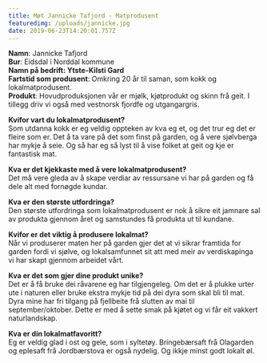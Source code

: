 ```yaml
---
title: Møt Jannicke Tafjord - Matprodusent
featuredimg: /uploads/jannicke.jpg
date: 2019-06-23T14:20:01.757Z
---
```

**Namn**: Jannicke Tafjord\
**Bur**: Eidsdal i Norddal kommune\
**Namn på bedrift: Ytste-Kilsti Gard**\
**Fartstid som produsent**: Omkring 20 år til saman, som kokk og lokalmatprodusent.\
**Produkt**: Hovudproduksjonen vår er mjølk, kjøtprodukt og skinn frå geit. I tillegg driv vi også med vestnorsk fjordfe og utgangargris.



**Kvifor vart du lokalmatprodusent?**\
Som utdanna kokk er eg veldig oppteken av kva eg et, og det trur eg det er fleire som er. Det å ta vare på det som finst på garden, og å vere sjølvberga har mykje å seie. Og så har eg så lyst til å vise folket at geit og kje er fantastisk mat.



**Kva er det kjekkaste med å vere lokalmatprodusent?**\
Det må vere gleda av å skape verdiar av ressursane vi har på garden og få dele alt  med fornøgde kundar.

 

**Kva er den største utfordringa?**\
Den største utfordringa som lokalmatprodusent er nok å sikre eit jamnare sal av produkta gjennom året og samstundes få produkta ut til kundane. 

 

**Kvifor er det viktig å produsere lokalmat?**\
Når vi produserer maten her på garden gjer det at vi sikrar framtida for garden fordi vi sjølve, og lokalsamfunnet sit att med meir av verdiskapinga vi har skapt gjennom arbeidet vårt.

 

**Kva er det som gjer dine produkt unike?**\
Det er å få bruke dei råvarene eg har tilgjengeleg. Om det er å plukke urter ute i naturen eller bruke ekstra mykje tid på dei dyra som skal bli til mat. Dyra mine har fri tilgang på fjellbeite frå slutten av mai til september/oktober. Dette er med å sette smak på kjøtet og vi får eit vakkert naturlandskap.



**Kva er din lokalmatfavoritt?**\
Eg er veldig glad i ost og gele, som i syltetøy. Bringebærsaft frå Olagarden og eplesaft frå Jordbærstova er også nydelig. Og ikkje minst godt lokalt øl.
